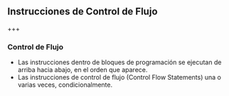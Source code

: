 ## Instrucciones de Control de Flujo

+++
### Control de Flujo
* Las instrucciones dentro de bloques de programación se ejecutan de arriba hacia abajo, en el orden que aparece. 
* Las instrucciones de control de flujo (Control Flow Statements) una o varias veces, condicionalmente.

